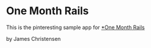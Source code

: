 # One Month Rails

This is the pinteresting sample app for [*One Month Rails](onemonthrails.com)

by James Christensen